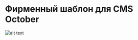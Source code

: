 # Фирменный шаблон для CMS October

![alt text](https://badgen.net/github/release/tashenoff/template_dem/release)
